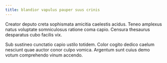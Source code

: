 ```yaml
---
title: blandior vapulus pauper suus crinis
---
```


Creator deputo creta sophismata amicitia caelestis acidus. Teneo amplexus natus voluptate somniculosus ratione coma capio. Censura thesaurus desparatus cubo facilis vix.

Sub sustineo cunctatio capio ustilo totidem. Color cogito dedico caelum nesciunt quae auctor conor culpo vomica. Argentum sunt cuius demo votum comprehendo vinum accendo.